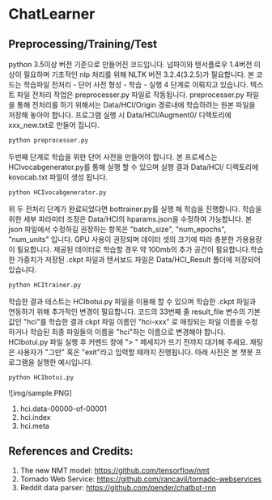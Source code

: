 # ChatLearner


## Preprocessing/Training/Test
python 3.5이상 버전 기준으로 만들어진 코드입니다. 넘파이와 텐서플로우 1.4버전 이상이 필요하며 기초적인 nlp 처리를 위해 NLTK 버전 3.2.4(3.2.5)가 필요합니다. 본 코드는 학습파일 전처리 - 단어 사전 형성 - 학습 - 실행 4 단계로 이뤄지고 있습니다. 텍스트 파일 전처리 작업은 preprocesser.py 파일로 작동됩니다. preprocesser.py 파일을 통해 전처리를 하기 위해서는 Data/HCI/Origin 경로내에 학습하려는 원본 파일을 저장해 놓아야 합니다. 프로그램 실행 시 Data/HCI/Augment0/ 디렉토리에 xxx_new.txt로 만들어 집니다.

```bash
python preprocesser.py
```

두번째 단계로 학습을 위한 단어 사전을 만들어야 합니다. 본 프로세스는 HCIvocabgenerator.py를 통해 실행 할 수 있으며 실행 결과 Data/HCI/ 디렉토리에 kovocab.txt 파일이 생성 됩니다.

```bash
python HCIvocabgenerator.py
```
위 두 전처리 단계가 완료되었다면 bottrainer.py를 실행 해 학습을 진행합니다. 학습을 위한 세부 파라미터 조정은 Data/HCI의 hparams.json을 수정하여 가능합니다. 본 json 파일에서 수정하길 권장하는 항목은 "batch_size", "num_epochs", "num_units" 입니다. GPU 사용이 권장되며 데이터 셋의 크기에 따라 충분한 가용용량이 필요합니다. 제공된 데이터로 학습할 경우 약 100mb의 추가 공간이 필요합니다.학습한 가중치가 저장된 .ckpt 파일과 텐서보드 파일은 Data/HCI_Result 폴더에 저장되어 있습니다.

```bash
python HCItrainer.py
```

학습한 결과 테스트는 HCIbotui.py 파일을 이용해 할 수 있으며 학습한 .ckpt 파일과 연동하기 위해 추가적인 변경이 필요합니다. 코드의 33번째 줄 result_file 변수의 기본값인 "hci"를 학습한 결과 ckpt 파일 이름인 "hci-xxx" 로 매칭되는 파일 이름을 수정하거나 학습된 최종 파일들의 이름을 "hci"하는 이름으로 변경해야 합니다. HCIbotui.py 파일 실행 후 커멘드 창에 "> " 메세지가 뜨기 전까지 대기해 주세요. 채팅은 사용자가 "그만" 혹은 "exit"라고 입력할 때까지 진행됩니다. 아래 사진은 본 챗봇 프로그램을 실행한 예시입니다.


```bash
python HCIbotui.py
```

![img/sample.PNG]
1. hci.data-00000-of-00001
2. hci.index
3. hci.meta



## References and Credits:
1. The new NMT model: https://github.com/tensorflow/nmt
2. Tornado Web Service: https://github.com/rancavil/tornado-webservices
3. Reddit data parser: https://github.com/pender/chatbot-rnn
